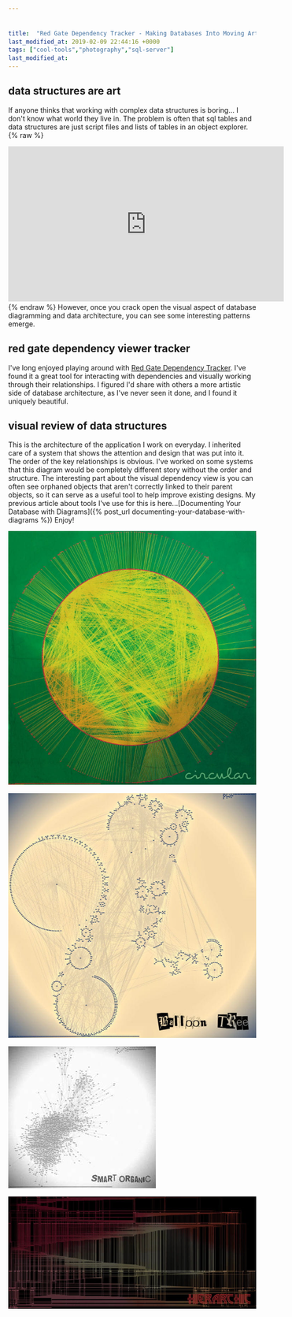 ```yaml
---


title:  "Red Gate Dependency Tracker - Making Databases Into Moving Art"
last_modified_at: 2019-02-09 22:44:16 +0000
tags: ["cool-tools","photography","sql-server"]
last_modified_at:
---
```


## data structures are art

If anyone thinks that working with complex data structures is boring... I don't know what world they live in. The problem is often that sql tables and data structures are just script files and lists of tables in an object explorer.
{% raw %}
<iframe width="560" height="315" src="https://www.youtube.com/embed/1jOUyjgO0_A?rel=0&controls=0&showinfo=0&autoplay=1&modestbranding=1&rel=0&autohide=1&loop=1" frameborder="0" allowfullscreen></iframe>
{% endraw %}
 However, once you crack open the visual aspect of database diagramming and data architecture, you can see some interesting patterns emerge.

## red gate dependency viewer tracker

I've long enjoyed playing around with [Red Gate Dependency Tracker](http://bit.ly/24l4Xnk). I've found it a great tool for interacting with dependencies and visually working through their relationships.
I figured I'd share with others a more artistic side of database architecture, as I've never seen it done, and I found it uniquely beautiful.

## visual review of data structures

This is the architecture of the application I work on everyday. I inherited care of a system that shows the attention and design that was put into it. The order of the key relationships is obvious. I've worked on some systems that this diagram would be completely different story without the order and structure.
The interesting part about the visual dependency view is you can often see orphaned objects that aren't correctly linked to their parent objects, so it can serve as a useful tool to help improve existing designs. My previous article about tools I've use for this is here...[Documenting Your Database with Diagrams]({% post_url documenting-your-database-with-diagrams %})
Enjoy!

![circular](/assets/img/2016-04-27_17-27-07_circular.jpg)

![balloontree](/assets/img/2016-04-27_17-28-52_balloontree.jpg)

![smartorganic](/assets/img/2016-04-27_17-28-32_smartorganic.jpg)

![hierarchic](/assets/img/2016-04-27_17-26-45_hierarchic.jpg)
